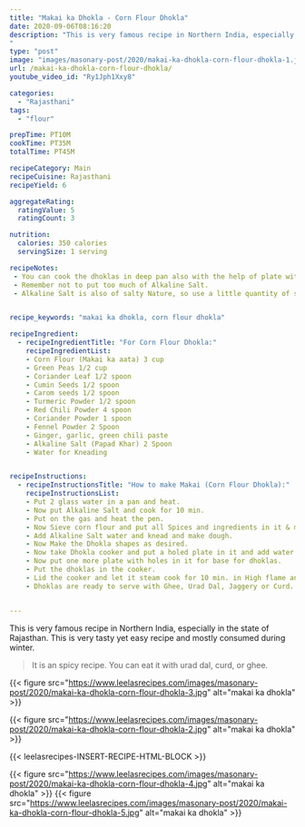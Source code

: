 ```yaml
---
title: "Makai ka Dhokla - Corn Flour Dhokla"
date: 2020-09-06T08:16:20
description: "This is very famous recipe in Northern India, especially in the state of Rajasthan. This is very tasty yet easy recipe and mostly consumed in winter. 
"
type: "post"
image: "images/masonary-post/2020/makai-ka-dhokla-corn-flour-dhokla-1.jpg"
url: /makai-ka-dhokla-corn-flour-dhokla/
youtube_video_id: "Ry1Jph1Xxy8"

categories: 
  - "Rajasthani"
tags:
  - "flour"

prepTime: PT10M
cookTime: PT35M
totalTime: PT45M

recipeCategory: Main
recipeCuisine: Rajasthani
recipeYield: 6

aggregateRating:
  ratingValue: 5
  ratingCount: 3

nutrition:
  calories: 350 calories
  servingSize: 1 serving

recipeNotes: 
 - You can cook the dhoklas in deep pan also with the help of plate with holes in it.
 - Remember not to put too much of Alkaline Salt.
 - Alkaline Salt is also of salty Nature, so use a little quantity of salt in Dhoklas.


recipe_keywords: "makai ka dhokla, corn flour dhokla"

recipeIngredient:
  - recipeIngredientTitle: "For Corn Flour Dhokla:"
    recipeIngredientList: 
    - Corn Flour (Makai ka aata) 3 cup
    - Green Peas 1/2 cup
    - Coriander Leaf 1/2 spoon
    - Cumin Seeds 1/2 spoon
    - Carom seeds 1/2 spoon
    - Turmeric Powder 1/2 spoon
    - Red Chili Powder 4 spoon
    - Coriander Powder 1 spoon
    - Fennel Powder 2 Spoon 
    - Ginger, garlic, green chili paste
    - Alkaline Salt (Papad Khar) 2 Spoon 
    - Water for Kneading


recipeInstructions:
  - recipeInstructionsTitle: "How to make Makai (Corn Flour Dhokla):"
    recipeInstructionsList:
    - Put 2 glass water in a pan and heat.
    - Now put Alkaline Salt and cook for 10 min.
    - Put on the gas and heat the pen.
    - Now Sieve corn flour and put all Spices and ingredients in it & mix well.
    - Add Alkaline Salt water and knead and make dough.
    - Now Make the Dhokla shapes as desired.
    - Now take Dhokla cooker and put a holed plate in it and add water in the cooker d boil water.
    - Now put one more plate with holes in it for base for dhoklas.
    - Put the dhoklas in the cooker.
    - Lid the cooker and let it steam cook for 10 min. in High flame and 20 min. in medium flame.
    - Dhoklas are ready to serve with Ghee, Urad Dal, Jaggery or Curd.


---
```


This is very famous recipe in Northern India, especially in the state of Rajasthan. This is very tasty yet easy recipe and mostly consumed during winter. 

> It is an spicy recipe. You can eat it with urad dal, curd, or ghee.


{{< figure src="https://www.leelasrecipes.com/images/masonary-post/2020/makai-ka-dhokla-corn-flour-dhokla-3.jpg" alt="makai ka dhokla" >}}


{{< figure src="https://www.leelasrecipes.com/images/masonary-post/2020/makai-ka-dhokla-corn-flour-dhokla-2.jpg" alt="makai ka dhokla" >}}


{{< leelasrecipes-INSERT-RECIPE-HTML-BLOCK >}}

{{< figure src="https://www.leelasrecipes.com/images/masonary-post/2020/makai-ka-dhokla-corn-flour-dhokla-4.jpg" alt="makai ka dhokla" >}}
{{< figure src="https://www.leelasrecipes.com/images/masonary-post/2020/makai-ka-dhokla-corn-flour-dhokla-5.jpg" alt="makai ka dhokla" >}}

